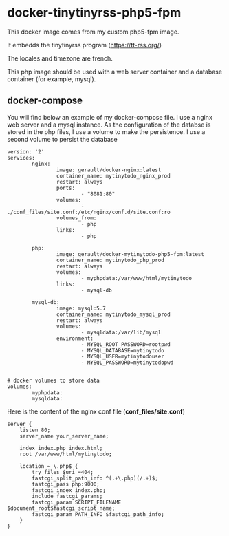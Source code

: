 # docker-tinytinyrss-php5-fpm
This docker image comes from my custom php5-fpm image.

It embedds the tinytinyrss program (https://tt-rss.org/)

The locales and timezone are french.

This php image should be used with a web server container and a database container (for example, mysql).

## docker-compose
You will find below an example of my docker-compose file.
I use a nginx web server and a mysql instance.
As the configuration of the databse is stored in the php files, I use a volume to make the persistence.
I use a second volume to persist the database

```
version: '2'
services:
        nginx:
                image: gerault/docker-nginx:latest
                container_name: mytinytodo_nginx_prod
                restart: always
                ports:
                        - "8081:80"
                volumes:
                        - ./conf_files/site.conf:/etc/nginx/conf.d/site.conf:ro
                volumes_from:
                        - php
                links:
                        - php

        php:
                image: gerault/docker-mytinytodo-php5-fpm:latest
                container_name: mytinytodo_php_prod
                restart: always
                volumes:
                        - myphpdata:/var/www/html/mytinytodo
                links:
                        - mysql-db

        mysql-db:
                image: mysql:5.7
                container_name: mytinytodo_mysql_prod
                restart: always
                volumes:
                        - mysqldata:/var/lib/mysql
                environment:
                        - MYSQL_ROOT_PASSWORD=rootpwd
                        - MYSQL_DATABASE=mytinytodo
                        - MYSQL_USER=mytinytodouser
                        - MYSQL_PASSWORD=mytinytodopwd


# docker volumes to store data
volumes:
        myphpdata:
        mysqldata:

```

Here is the content of the nginx conf file (**conf_files/site.conf**)
```
server {
    listen 80;
    server_name your_server_name;

    index index.php index.html;
    root /var/www/html/mytinytodo;

    location ~ \.php$ {
        try_files $uri =404;
        fastcgi_split_path_info ^(.+\.php)(/.+)$;
        fastcgi_pass php:9000;
        fastcgi_index index.php;
        include fastcgi_params;
        fastcgi_param SCRIPT_FILENAME $document_root$fastcgi_script_name;
        fastcgi_param PATH_INFO $fastcgi_path_info;
    }
}

```
